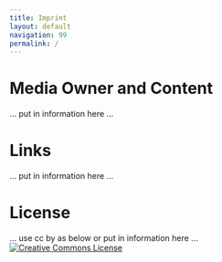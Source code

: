 ```yaml
---
title: Imprint
layout: default
navigation: 99
permalink: /
---
```


# Media Owner and Content

... put in information here ...

# Links

... put in information here ...


# License

... use cc by as below or put in information here ...
[![Creative Commons License](https://i.creativecommons.org/l/by/4.0/88x31.png)](http://creativecommons.org/licenses/by/4.0/)
